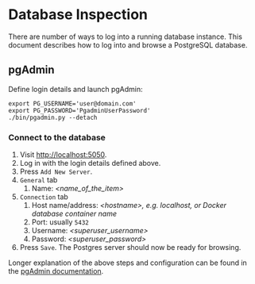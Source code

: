 # Database Inspection

There are number of ways to log into a running database instance. This document
describes how to log into and browse a PostgreSQL database.

## pgAdmin

Define login details and launch pgAdmin:

```console
export PG_USERNAME='user@domain.com'
export PG_PASSWORD='PgadminUserPassword'
./bin/pgadmin.py --detach
```

### Connect to the database

1. Visit <http://localhost:5050>.
1. Log in with the login details defined above.
1. Press `Add New Server`.
1. `General` tab
   1. Name: _<name_of_the_item>_
1. `Connection` tab
   1. Host name/address: _\<hostname\>, e.g. localhost, or Docker database
      container name_
   1. Port: usually `5432`
   1. Username: _<superuser_username>_
   1. Password: _<superuser_password>_
1. Press `Save`. The Postgres server should now be ready for browsing.

Longer explanation of the above steps and configuration can be found in the
[pgAdmin documentation][pgadmin_docs].

[pgadmin_docs]: https://www.pgadmin.org/docs/pgadmin4/latest/container_deployment.html
